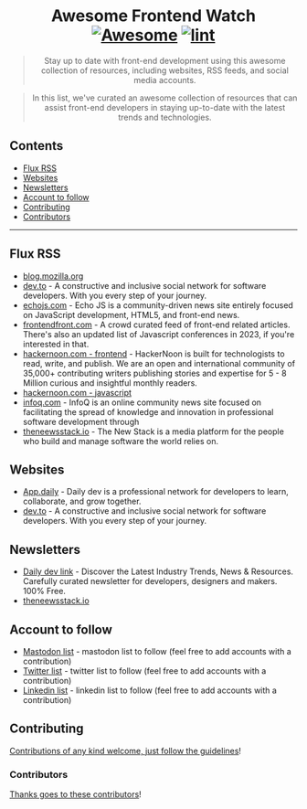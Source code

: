 <div align="center">

<!-- title -->

<!--lint ignore no-dead-urls-->

# Awesome Frontend Watch [![Awesome](https://awesome.re/badge.svg)](https://awesome.re) [![lint](https://github.com/axolotat/awesome-frontend-watch/actions/workflows/lint.yaml/badge.svg)](https://github.com/axolotat/awesome-frontend-watch/actions/workflows/lint.yaml)

<!-- subtitle -->

> Stay up to date with front-end development using this awesome collection of resources, including websites, RSS feeds, and social media accounts.

<!-- image -->

<!-- <a href="" target="_blank" rel="noopener noreferrer">
  <img src="" />
</a> -->

<!-- description -->

> In this list, we've curated an awesome collection of resources that can assist front-end developers in staying up-to-date with the latest trends and technologies.

</div>

<!-- Content -->

## Contents

- [Flux RSS](#flux-rss)
- [Websites](#websites)
- [Newsletters](#newsletters)
- [Account to follow](#account-to-follow)
- [Contributing](#contributing)
- [Contributors](#contributors)

---

## Flux RSS

- [blog.mozilla.org](https://blog.mozilla.org/feed/)
- [dev.to](https://dev.to/feed) - A constructive and inclusive social network for software developers. With you every step of your journey.
- [echojs.com](https://www.echojs.com/rss) - Echo JS is a community-driven news site entirely focused on JavaScript development, HTML5, and front-end news.
- [frontendfront.com](https://frontendfront.com/feed/stories) - A crowd curated feed of front-end related articles. There's also an updated list of Javascript conferences in 2023, if you're interested in that.
- [hackernoon.com - frontend](https://hackernoon.com/tagged/frontend/feed) - HackerNoon is built for technologists to read, write, and publish. We are an open and international community of 35,000+ contributing writers publishing stories and expertise for 5 - 8 Million curious and insightful monthly readers.
- [hackernoon.com - javascript](https://hackernoon.com/tagged/javascript/feed)
- [infoq.com](https://feed.infoq.com) - InfoQ is an online community news site focused on facilitating the spread of knowledge and innovation in professional software development through
- [theneewsstack.io](https://thenewstack.io/feed) - The New Stack is a media platform for the people who build and manage software the world relies on.

## Websites

- [App.daily](https://app.daily.dev) - Daily dev is a professional network for developers to learn, collaborate, and grow together.
- [dev.to](https://dev.to) - A constructive and inclusive social network for software developers. With you every step of your journey.

## Newsletters

- [Daily dev link](https://dailydevlinks.com) - Discover the Latest Industry Trends, News & Resources. Carefully curated newsletter for developers, designers and makers. 100% Free.
- [theneewsstack.io](https://thenewstack.io/feed)

## Account to follow

- [Mastodon list](./assets/mastodon-account-list.csv) - mastodon list to follow (feel free to add accounts with a contribution)
- [Twitter list](./assets/twitter-account-list.csv) - twitter list to follow (feel free to add accounts with a contribution)
- [Linkedin list](./assets/linkedin-account-list.csv) - linkedin list to follow (feel free to add accounts with a contribution)

<!-- END CONTENT -->

## Contributing

[Contributions of any kind welcome, just follow the guidelines](contributing.md)!

### Contributors

[Thanks goes to these contributors](https://github.com//axolotat/awesome-frontend-watch/graphs/contributors)!
